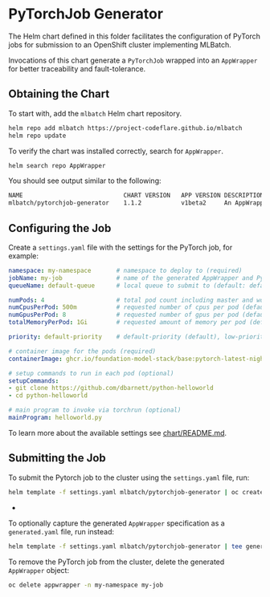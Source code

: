 # PyTorchJob Generator

The Helm chart defined in this folder facilitates the configuration of PyTorch
jobs for submission to an OpenShift cluster implementing MLBatch.

Invocations of this chart generate a `PyTorchJob` wrapped into an `AppWrapper`
for better traceability and fault-tolerance.

## Obtaining the Chart

To start with, add the `mlbatch` Helm chart repository.
```sh
helm repo add mlbatch https://project-codeflare.github.io/mlbatch
helm repo update
```
To verify the chart was installed correctly, search for `AppWrapper`.
```sh
helm search repo AppWrapper
```
You should see output similar to the following:
```sh
NAME                        	CHART VERSION	APP VERSION	DESCRIPTION
mlbatch/pytorchjob-generator	1.1.2        	v1beta2    	An AppWrapper generator for PyTorchJobs
```

## Configuring the Job

Create a `settings.yaml` file with the settings for the PyTorch job, for
example:
```yaml
namespace: my-namespace       # namespace to deploy to (required)
jobName: my-job               # name of the generated AppWrapper and PyTorchJob objects (required)
queueName: default-queue      # local queue to submit to (default: default-queue)

numPods: 4                    # total pod count including master and worker pods (default: 1)
numCpusPerPod: 500m           # requested number of cpus per pod (default: 1)
numGpusPerPod: 8              # requested number of gpus per pod (default: 0)
totalMemoryPerPod: 1Gi        # requested amount of memory per pod (default: 1Gi)

priority: default-priority    # default-priority (default), low-priority, or high-priority

# container image for the pods (required)
containerImage: ghcr.io/foundation-model-stack/base:pytorch-latest-nightly-20230126

# setup commands to run in each pod (optional)
setupCommands:                
- git clone https://github.com/dbarnett/python-helloworld
- cd python-helloworld

# main program to invoke via torchrun (optional)
mainProgram: helloworld.py
```

To learn more about the available settings see [chart/README.md](chart/README.md).

## Submitting the Job

To submit the Pytorch job to the cluster using the `settings.yaml` file, run:
```sh
helm template -f settings.yaml mlbatch/pytorchjob-generator | oc create -f-
```
+
To optionally capture the generated `AppWrapper` specification as a
`generated.yaml` file, run instead:
```sh
helm template -f settings.yaml mlbatch/pytorchjob-generator | tee generated.yaml | oc create -f-
```

To remove the PyTorch job from the cluster, delete the generated `AppWrapper`
object:
```sh
oc delete appwrapper -n my-namespace my-job
```
